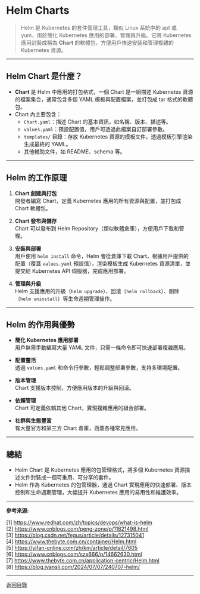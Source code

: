 # Helm Charts

> Helm 是 Kubernetes 的套件管理工具，類似 Linux 系統中的 apt 或 yum，用於簡化 Kubernetes 應用的部署、管理與升級。它將 Kubernetes 應用封裝成稱為 **Chart** 的軟體包，方便用戶快速安裝和管理複雜的 Kubernetes 資源。

---

## Helm Chart 是什麼？

- **Chart** 是 Helm 中應用的打包格式，一個 Chart 是一組描述 Kubernetes 資源的檔案集合，通常包含多個 YAML 模板與配置檔案，並打包成 tar 格式的軟體包。
- Chart 內主要包含：
  - `Chart.yaml`：描述 Chart 的基本資訊，如名稱、版本、描述等。
  - `values.yaml`：預設配置值，用戶可透過此檔案自訂部署參數。
  - `templates/` 目錄：存放 Kubernetes 資源的模板文件，透過模板引擎渲染生成最終的 YAML。
  - 其他輔助文件，如 README、schema 等。

---

## Helm 的工作原理

1. **Chart 創建與打包**  
   開發者編寫 Chart，定義 Kubernetes 應用的所有資源與配置，並打包成 Chart 軟體包。

2. **Chart 發布與儲存**  
   Chart 可以發布到 Helm Repository（類似軟體倉庫），方便用戶下載和管理。

3. **安裝與部署**  
   用戶使用 `helm install` 命令，Helm 會從倉庫下載 Chart，根據用戶提供的配置（覆蓋 `values.yaml` 預設值），渲染模板生成 Kubernetes 資源清單，並提交給 Kubernetes API 伺服器，完成應用部署。

4. **管理與升級**  
   Helm 支援應用的升級（`helm upgrade`）、回滾（`helm rollback`）、刪除（`helm uninstall`）等生命週期管理操作。

---

## Helm 的作用與優勢

- **簡化 Kubernetes 應用部署**  
  用戶無需手動編寫大量 YAML 文件，只需一條命令即可快速部署複雜應用。

- **配置靈活**  
  透過 `values.yaml` 和命令行參數，輕鬆調整部署參數，支持多環境配置。

- **版本管理**  
  Chart 支援版本控制，方便應用版本的升級與回滾。

- **依賴管理**  
  Chart 可定義依賴其他 Chart，實現複雜應用的組合部署。

- **社群與生態豐富**  
  有大量官方和第三方 Chart 倉庫，涵蓋各種常見應用。

---

## 總結

- Helm Chart 是 Kubernetes 應用的包管理格式，將多個 Kubernetes 資源描述文件封裝成一個可重用、可分享的套件。
- Helm 作為 Kubernetes 的包管理器，通過 Chart 實現應用的快速部署、版本控制和生命週期管理，大幅提升 Kubernetes 應用的易用性和維護效率。

---

**參考來源:**

[1] https://www.redhat.com/zh/topics/devops/what-is-helm \
[2] https://www.cnblogs.com/peng-zone/p/11821498.html \
[3] https://blog.csdn.net/fegus/article/details/127315041 \
[4] https://www.thebyte.com.cn/container/Helm.html \
[5] https://yifan-online.com/zh/km/article/detail/7605 \
[6] https://www.cnblogs.com/szx666/p/14662630.html \
[7] https://www.thebyte.com.cn/application-centric/Helm.html \
[8] https://blog.ivansli.com/2024/07/07/240707-helm/

---

[返回目錄](./../README.md)

